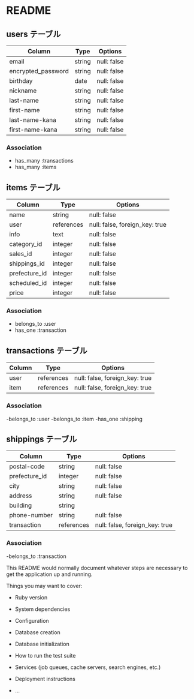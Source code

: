 # README

## users テーブル

| Column             | Type   | Options     |
| ------------------ | ------ | ----------- |
| email              | string | null: false |
| encrypted_password | string | null: false |
| birthday           | date   | null: false |
| nickname           | string | null: false |
| last-name          | string | null: false |
| first-name         | string | null: false |
| last-name-kana     | string | null: false |
| first-name-kana    | string | null: false |

### Association
- has_many :transactions
- has_many :items

## items テーブル

| Column        | Type       | Options                        |
| ------------- | -----------| ------------------------------ |
| name          | string     | null: false                    |
| user          | references | null: false, foreign_key: true |
| info          | text       | null: false                    |
| category_id   | integer    | null: false                    |
| sales_id      | integer    | null: false                    |
| shippings_id  | integer    | null: false                    |
| prefecture_id | integer    | null: false                    |
| scheduled_id  | integer    | null: false                    |
| price         | integer    | null: false                    |

### Association
- belongs_to :user
- has_one :transaction

## transactions テーブル

| Column       | Type       | Options                        |
| ------------ | -----------| ------------------------------ |
| user         | references | null: false, foreign_key: true |
| item         | references | null: false, foreign_key: true |

### Association

-belongs_to :user
-belongs_to :item
-has_one :shipping


## shippings テーブル

| Column        | Type       | Options                        |
| ------------- | -----------| ------------------------------ |
| postal-code   | string     | null: false                    |
| prefecture_id | integer    | null: false                    |
| city          | string     | null: false                    |
| address       | string     | null: false                    |
| building      | string     |                                |
| phone-number  | string     | null: false                    |
| transaction   | references | null: false, foreign_key: true |

### Association

-belongs_to :transaction


This README would normally document whatever steps are necessary to get the
application up and running.

Things you may want to cover:

* Ruby version

* System dependencies

* Configuration

* Database creation

* Database initialization

* How to run the test suite

* Services (job queues, cache servers, search engines, etc.)

* Deployment instructions

* ...
